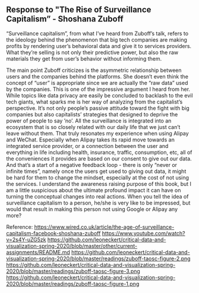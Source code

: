 ## Response to "The Rise of Surveillance Capitalism” - Shoshana Zuboff

“Surveillance capitalism”, from what I’ve heard from Zuboff’s talk, refers to the ideology behind the phenomenon that big tech companies are making profits by rendering user’s behavioral data and give it to services providers. What they’re selling is not only their predictive power, but also the raw materials they get from user’s behavior without informing them.

The main point Zuboff criticizes is the asymmetric relationship between users and the companies behind the platforms. She doesn’t even think the concept of “user” is appropriate since we are actually the “raw data” used by the companies. This is one of the impressive argument I heard from her. While topics like data privacy are easily be concluded to backlash to the evil tech giants, what sparks me is her way of analyzing from the capitalist’s perspective. It’s not only people’s passive attitude toward the fight with big companies but also capitalists’ strategies that designed to deprive the power of people to say ’no’. All the surveillance is integrated into an ecosystem that is so closely related with our daily life that we just can’t leave without them. That truly resonates my experience when using Alipay and WeChat. Especially when Alipay takes its rapid move towards an integrated service provider, or a connection between the user and everything in life including health, insurance, traffic, consumption, etc, all of the conveniences it provides are based on our consent to give out our data. And that’s a start of a negative feedback loop - there is only “never or infinite times”, namely once the users get used to giving out data, it might be hard for them to change the mindset, especially at the cost of not using the services. I understand the awareness raising purpose of this book, but I am a little suspicious about the ultimate profound impact it can have on turning the conceptual changes into real actions. When you tell the idea of surveillance capitalism to a person, he/she is very like to be impressed, but would that result in making this person not using Google or Alipay any more?

Reference:
https://www.wired.co.uk/article/the-age-of-surveillance-capitalism-facebook-shoshana-zuboff
https://www.youtube.com/watch?v=2s4Y-uZG5zk
https://github.com/leoneckert/critical-data-and-visualization-spring-2020/blob/master/other/current-assignments/README.md
https://github.com/leoneckert/critical-data-and-visualization-spring-2020/blob/master/readings/zuboff-taosc-figure-2.png
https://github.com/leoneckert/critical-data-and-visualization-spring-2020/blob/master/readings/zuboff-taosc-figure-3.png
https://github.com/leoneckert/critical-data-and-visualization-spring-2020/blob/master/readings/zuboff-taosc-figure-1.png
